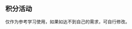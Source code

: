 ## 积分活动

<demo-model url="/vipPage/shop/money/money"></demo-model>
<template-download></template-download>

仅作为参考学习使用，如果如达不到自己的需求，可自行修改。
